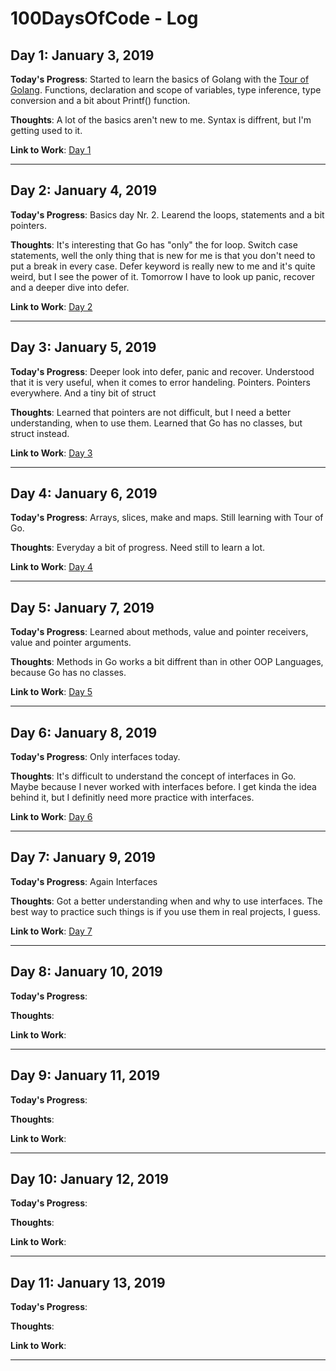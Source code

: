 # 100DaysOfCode - Log

## Day 1: January 3, 2019

**Today's Progress**: Started to learn the basics of Golang with the [Tour of Golang](https://tour.golang.org). Functions, declaration and scope of variables, type inference, type conversion and a bit about Printf() function.

**Thoughts**: A lot of the basics aren't new to me. Syntax is diffrent, but I'm getting used to it.

**Link to Work**: [Day 1](https://github.com/EugenFo/100DaysOfCode/tree/master/day1 "Day1")

---

## Day 2: January 4, 2019

**Today's Progress**: Basics day Nr. 2. Learend the loops, statements and a bit pointers.

**Thoughts**: It's interesting that Go has "only" the for loop. Switch case statements, well the only thing that is new for me is that you don't need to put a break in every case. Defer keyword is really new to me and it's quite weird, but I see the power of it. Tomorrow I have to look up panic, recover and a deeper dive into defer.

**Link to Work**: [Day 2](https://github.com/EugenFo/100DaysOfCode/tree/master/day2 "Day2")

---

## Day 3: January 5, 2019

**Today's Progress**: Deeper look into defer, panic and recover. Understood that it is very useful, when it comes to error handeling. Pointers. Pointers everywhere. And a tiny bit of struct

**Thoughts**: Learned that pointers are not difficult, but I need a better understanding, when to use them. Learned that Go has no classes, but struct instead.

**Link to Work**: [Day 3](https://github.com/EugenFo/100DaysOfCode/tree/master/day3 "Day3")

---

## Day 4: January 6, 2019

**Today's Progress**: Arrays, slices, make and maps. Still learning with Tour of Go.

**Thoughts**: Everyday a bit of progress. Need still to learn a lot.

**Link to Work**: [Day 4](https://github.com/EugenFo/100DaysOfCode/tree/master/day4 "Day4")

---

## Day 5: January 7, 2019

**Today's Progress**: Learned about methods, value and pointer receivers, value and pointer arguments.

**Thoughts**: Methods in Go works a bit diffrent than in other OOP Languages, because Go has no classes.  

**Link to Work**: [Day 5](https://github.com/EugenFo/100DaysOfCode/tree/master/day5 "Day5")

---

## Day 6: January 8, 2019

**Today's Progress**: Only interfaces today.

**Thoughts**: It's difficult to understand the concept of interfaces in Go. Maybe because I never worked with interfaces before. I get kinda the idea behind it, but I definitly need more practice with interfaces.

**Link to Work**: [Day 6](https://github.com/EugenFo/100DaysOfCode/tree/master/day6 "Day6")

---

## Day 7: January 9, 2019

**Today's Progress**: Again Interfaces

**Thoughts**: Got a better understanding when and why to use interfaces. The best way to practice such things is if you use them in real projects, I guess.

**Link to Work**: [Day 7](https://github.com/EugenFo/100DaysOfCode/tree/master/day7 "Day7")

---

## Day 8: January 10, 2019

**Today's Progress**:

**Thoughts**:

**Link to Work**:

---

## Day 9: January 11, 2019

**Today's Progress**:

**Thoughts**:

**Link to Work**:

---

## Day 10: January 12, 2019

**Today's Progress**:

**Thoughts**:

**Link to Work**:

---

## Day 11: January 13, 2019

**Today's Progress**:

**Thoughts**:

**Link to Work**:

---